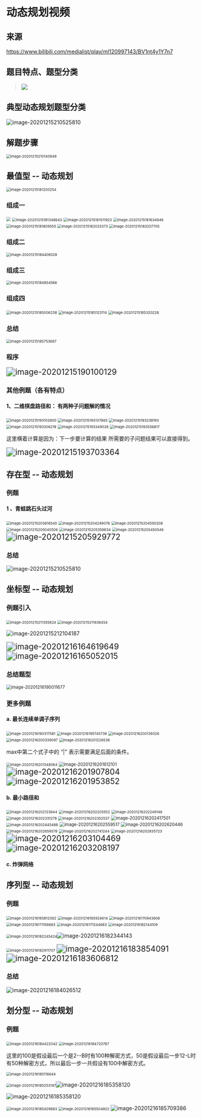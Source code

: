# 动态规划视频

## 来源

https://www.bilibili.com/medialist/play/ml120997143/BV1nt4y1Y7n7





## 题目特点、题型分类

> ![](题目特点-1608107383310.png)

## 典型动态规划题型分类

<img src="image-20201215210525810-1608107385515.png" alt="image-20201215210525810"  />



## 解题步骤

<img src="image-20201215210140949-1608107388080.png" alt="image-20201215210140949" style="zoom:67%;" />





## 最值型 -- 动态规划

<img src="image-20201215181200254-1608107390133.png" alt="image-20201215181200254" style="zoom:67%;" />



### **组成一**

<img src="image-20201215180822763-1608107392018.png" style="zoom:67%;" />

<img src="image-20201215181348643-1608107393817.png" alt="image-20201215181348643" style="zoom:67%;" />

<img src="image-20201215181511923-1608107395624.png" alt="image-20201215181511923" style="zoom:67%;" />

<img src="image-20201215181634946-1608107403237.png" alt="image-20201215181634946" style="zoom:67%;" />

<img src="image-20201215181809555-1608107405537.png" alt="image-20201215181809555" style="zoom:67%;" />

<img src="image-20201215182025373-1608107411008.png" alt="image-20201215182025373" style="zoom:67%;" />

<img src="image-20201215183257705-1608107412999.png" alt="image-20201215183257705" style="zoom:67%;" />



### **组成二**

<img src="image-20201215184406528-1608107414996.png" alt="image-20201215184406528" style="zoom:67%;" />



### **组成三**

<img src="image-20201215184854566-1608107419384.png" alt="image-20201215184854566" style="zoom:67%;" />



### **组成四**

<img src="image-20201215185006238-1608107420877.png" alt="image-20201215185006238" style="zoom:67%;" />

<img src="image-20201215185123114-1608107423262.png" alt="image-20201215185123114" style="zoom:67%;" />

<img src="image-20201215185320228-1608107425213.png" alt="image-20201215185320228" style="zoom:67%;" />

 

### **总结**

<img src="image-20201215185753667-1608107427755.png" alt="image-20201215185753667" style="zoom:67%;" />



### **程序**

<img src="image-20201215190100129-1608107433356.png" alt="image-20201215190100129" style="zoom:150%;" />



### **其他例题（各有特点）**

#### 1、二维棋盘路径和： 有两种子问题解的情况

<img src="image-20201215193102600-1608107435636.png" alt="image-20201215193102600" style="zoom:67%;" />

<img src="image-20201215193137865-1608107437481.png" alt="image-20201215193137865" style="zoom:67%;" />

<img src="image-20201215193238193-1608107439372.png" alt="image-20201215193238193" style="zoom:67%;" />

<img src="image-20201215193306218-1608107441633.png" alt="image-20201215193306218" style="zoom:67%;" />

<img src="image-20201215193349028-1608107446632.png" alt="image-20201215193349028" style="zoom:67%;" />

<img src="image-20201215193556817-1608107450502.png" alt="image-20201215193556817" style="zoom:67%;" />

这里横着计算是因为：下一步要计算的结果 所需要的子问题结果可以直接得到。

<img src="image-20201215193703364-1608107452320.png" alt="image-20201215193703364" style="zoom: 150%;" />





## 存在型 -- 动态规划

### 例题

#### 1 、青蛙跳石头过河

<img src="image-20201215203616540-1608107457020-1608107923952.png" alt="image-20201215203616540" style="zoom:67%;" />

<img src="image-20201215204249078-1608107458910-1608107925563.png" alt="image-20201215204249078" style="zoom:67%;" />

<img src="image-20201215204550208-1608107460679-1608107927588.png" alt="image-20201215204550208" style="zoom:67%;" />

<img src="image-20201215205040506-1608107462382.png" alt="image-20201215205040506" style="zoom:67%;" />

<img src="image-20201215205359834-1608107464315.png" alt="image-20201215205359834" style="zoom:67%;" />

<img src="image-20201215205450546-1608107466191.png" alt="image-20201215205450546" style="zoom:67%;" />

<img src="image-20201215205929772-1608107473586.png" alt="image-20201215205929772" style="zoom: 150%;" />



### **总结**

<img src="image-20201215210525810-1608107475748.png" alt="image-20201215210525810"  />





## 坐标型 -- 动态规划

### 例题引入

<img src="image-20201215211355824.png" alt="image-20201215211355824" style="zoom:67%;" />

<img src="image-20201215211636454-1608107480036.png" alt="image-20201215211636454" style="zoom:67%;" />

![image-20201215212104187](image-20201215212104187-1608107481754-1608107916984.png)

<img src="image-20201216164619649.png" alt="image-20201216164619649" style="zoom: 150%;" />

<img src="image-20201216165052015.png" alt="image-20201216165052015" style="zoom:150%;" />



### 总结题型

<img src="image-20201216190011677.png" alt="image-20201216190011677" style="zoom: 80%;" />



### **更多例题**

#### a. 最长连续单调子序列

<img src="image-20201216190317581.png" alt="image-20201216190317581" style="zoom:67%;" />

<img src="image-20201216195745736.png" alt="image-20201216195745736" style="zoom:67%;" />

<img src="image-20201216200139326.png" alt="image-20201216200139326" style="zoom:67%;" />

<img src="image-20201216200339097.png" alt="image-20201216200339097" style="zoom:67%;" />

<img src="image-20201216201226536.png" alt="image-20201216201226536" style="zoom:67%;" />

max中第二个式子中的 “|” 表示需要满足后面的条件。

<img src="image-20201216201348064.png" alt="image-20201216201348064" style="zoom:67%;" />

<img src="image-20201216201612101.png" alt="image-20201216201612101" style="zoom:80%;" />

<img src="image-20201216201907804.png" alt="image-20201216201907804" style="zoom: 150%;" />

<img src="image-20201216201953852.png" alt="image-20201216201953852" style="zoom:150%;" />



#### b. 最小路径和

<img src="image-20201216202123644.png" alt="image-20201216202123644" style="zoom:67%;" />

<img src="image-20201216202205552.png" alt="image-20201216202205552" style="zoom:67%;" />

<img src="image-20201216202249146.png" alt="image-20201216202249146" style="zoom:67%;" />

<img src="image-20201216202331278.png" alt="image-20201216202331278" style="zoom:67%;" />

<img src="image-20201216202352537.png" alt="image-20201216202352537" style="zoom:67%;" />

<img src="image-20201216202417501.png" alt="image-20201216202417501" style="zoom: 80%;" />

<img src="image-20201216202445488.png" alt="image-20201216202445488" style="zoom:67%;" />

<img src="image-20201216202559517.png" alt="image-20201216202559517" style="zoom: 80%;" />

<img src="image-20201216202620446.png" alt="image-20201216202620446" style="zoom: 80%;" />

<img src="image-20201216202659578.png" alt="image-20201216202659578" style="zoom:67%;" />

<img src="image-20201216202741244.png" alt="image-20201216202741244" style="zoom:67%;" />

<img src="image-20201216202835723.png" alt="image-20201216202835723" style="zoom:67%;" />

<img src="image-20201216203104469.png" alt="image-20201216203104469" style="zoom:150%;" />

<img src="image-20201216203208197.png" alt="image-20201216203208197" style="zoom:150%;" />



#### c. 炸弹网络



## 序列型 -- 动态规划

### 例题

<img src="image-20201216165812362.png" alt="image-20201216165812362" style="zoom:67%;" />

<img src="image-20201216165924614.png" alt="image-20201216165924614" style="zoom:67%;" />

<img src="image-20201216170943606.png" alt="image-20201216170943606" style="zoom:67%;" />

<img src="image-20201216171156683.png" alt="image-20201216171156683" style="zoom:67%;" />

<img src="image-20201216171244683.png" alt="image-20201216171244683" style="zoom:67%;" />

 <img src="image-20201216182144109.png" alt="image-20201216182144109" style="zoom:67%;" />

<img src="image-20201216182245424.png" alt="image-20201216182245424" style="zoom:67%;" />![image-20201216182344143](image-20201216182344143.png)

<img src="image-20201216182911707.png" alt="image-20201216182911707" style="zoom:67%;" />

 <img src="image-20201216183854091.png" alt="image-20201216183854091" style="zoom:150%;" />

<img src="image-20201216183606812.png" alt="image-20201216183606812" style="zoom:150%;" />



### **总结**

![image-20201216184026512](image-20201216184026512.png)





## 划分型 -- 动态规划

### **例题**

<img src="image-20201216184422042.png" alt="image-20201216184422042" style="zoom:67%;" />

<img src="image-20201216184720787.png" alt="image-20201216184720787" style="zoom:67%;" />

这里的100是假设最后一个是2--B时有100种解密方式，50是假设最后一步12-L时有50种解密方式，所以最后一步一共假设有100中解密方式。

<img src="image-20201216185116644.png" alt="image-20201216185116644" style="zoom:67%;" />

<img src="image-20201216185253197.png" alt="image-20201216185253197" style="zoom:67%;" />![image-20201216185358120](image-20201216185358120.png)

![image-20201216185358120](image-20201216185358120.png)

<img src="image-20201216185429883.png" alt="image-20201216185429883" style="zoom:67%;" />

<img src="image-20201216185504802.png" alt="image-20201216185504802" style="zoom:67%;" />

<img src="image-20201216185709386.png" alt="image-20201216185709386"  />